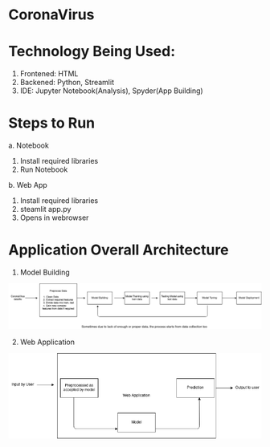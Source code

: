 # CoronaVirus

# Technology Being Used:

1. Frontened: HTML
2. Backened: Python, Streamlit
3. IDE: Jupyter Notebook(Analysis), Spyder(App Building)

# Steps to Run

a. Notebook
  1. Install required libraries
  2. Run Notebook

b. Web App
  1. Install required libraries
  2. steamlit app.py
  3. Opens in webrowser
  
# Application Overall Architecture

1. Model Building

<img src="https://github.com/milan400/CoronaVirus/blob/main/images/modelbuilding.png"/>

2. Web Application

<img src="https://github.com/milan400/CoronaVirus/blob/main/images/webapp.png"/>
